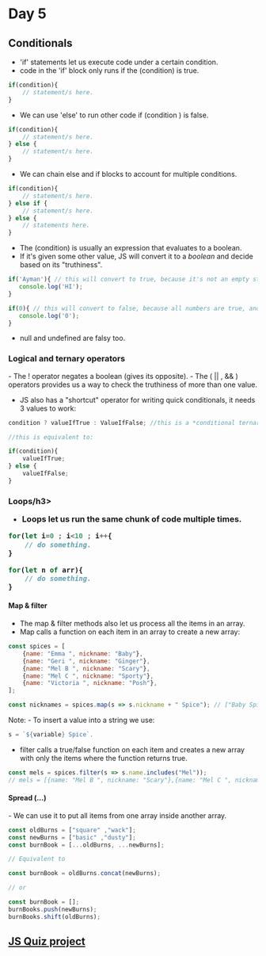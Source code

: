 <h1>Day 5</h1>

<h2>Conditionals</h2>

- 'if' statements let us execute code under a certain condition.
- code in the 'if' block only runs if the (condition) is true.

```javascript
if(condition){
    // statement/s here.
}
```

- We can use 'else' to run other code if (condition ) is false.

```javascript
if(condition){
    // statement/s here.
} else {
    // statement/s here.
}
```

- We can chain else and if blocks to account for multiple conditions.

```javascript
if(condition){
    // statement/s here.
} else if {
    // statement/s here.
} else {
    // statements here.
}
```

- The (condition) is usually an expression that evaluates to a boolean.
- If it's given some other value, JS will convert it to a *boolean* and decide based on its "truthiness".

 ```javascript
if('Ayman'){ // this will convert to true, because it's not an empty string
    console.log('HI');
}

if(0){ // this will convert to false, because all numbers are true, and 0 is false.
    console.log('0');
}
```

- null and undefined are falsy too.

<h3>Logical and ternary operators</h3>
- The ! operator negates a boolean (gives its opposite).
- The ( || , && ) operators provides us a way to check the truthiness of more than one value.

- JS also has a "shortcut" operator for writing quick conditionals, it needs 3 values to work:

```javascript
condition ? valueIfTrue : ValueIfFalse; //this is a *conditional ternary operator*.

//this is equivalent to:

if(condition){
    valueIfTrue;
} else {
    valueIfFalse;
}
```

<h3>Loops/h3>

- Loops let us run the same chunk of code multiple times.

```javascript
for(let i=0 ; i<10 ; i++{
    // do something.
}

for(let n of arr){
    // do something.
}
```

<h4>Map & filter</h4>

- The map & filter methods also let us process all the items in an array.
- Map calls a function on each item in an array to create a new array:

```javascript
const spices = [
    {name: "Emma ", nickname: "Baby"},
    {name: "Geri ", nickname: "Ginger"},
    {name: "Mel B ", nickname: "Scary"},
    {name: "Mel C ", nickname: "Sporty"},
    {name: "Victoria ", nickname: "Posh"},
];

const nicknames = spices.map(s => s.nickname + " Spice"); // ["Baby Spice", "Ginger Spice", .......].
```

Note: 
    - To insert a value into a string we use:

```javascript
s = `${variable} Spice`.
```

- filter calls a true/false function on each item and creates a new array with only the items where the function returns true.

```javascript
const mels = spices.filter(s => s.name.includes("Mel"));
// mels = [{name: "Mel B ", nickname: "Scary"},{name: "Mel C ", nickname: "Sporty"}]
```


<h4>Spread (...)</h4>
- We can use it to put all items from one array inside another array.

```javascript
const oldBurns = ["square" ,"wack"];
const newBurns = ["basic" ,"dusty"];
const burnBook = [...oldBurns, ...newBurns];

// Equivalent to

const burnBook = oldBurns.concat(newBurns);

// or

const burnBook = [];
burnBooks.push(newBurns);
burnBooks.shift(oldBurns);
```

## [JS Quiz project](https://github.com/AymanAttili/Mastering-JavaScript-in-20-Days/blob/main/Delieverables/JSQuiz.html)
